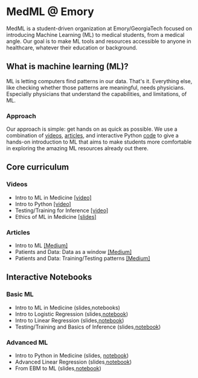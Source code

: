 # MedML @ Emory
MedML is a student-driven organization at Emory/GeorgiaTech focused on introducing Machine Learning (ML) to medical students, from a medical angle.
Our goal is to make ML tools and resources accessible to anyone in healthcare, whatever their education or background.

## What is machine learning (ML)? 
ML is letting computers find patterns in our data.
That's it. Everything else, like checking whether those patterns are meaningful, needs physicians.
Especially physicians that understand the capabilities, and limitations, of ML.

### Approach
Our approach is simple: get hands on as quick as possible.
We use a combination of [videos](#videos), [articles](#articles), and interactive Python [code](#interactive-notebooks) to give a hands-on introduction to ML that aims to make students more comfortable in exploring the amazing ML resources already out there.

## Core curriculum
### Videos
* Intro to ML in Medicine [[video]](https://www.youtube.com/watch?v=7HUMJ2xYOJw)
* Intro to Python [[video]](https://www.youtube.com/watch?v=pO8BfxLLY7Y)
* Testing/Training for Inference [[video]](https://youtu.be/uMacfZ6EiEU)
* Ethics of ML in Medicine [[slides]](https://docs.google.com/presentation/d/1aH_g4bTYGZnFdfHnL5ns4THHqhL-c4gcPGpOC2vLmk4/edit?usp=sharing)

### Articles
* Intro to ML [[Medium]](https://medium.com/swlh/an-introduction-to-machine-learning-74d8dfc7e942)
* Patients and Data: Data as a window [[Medium]](https://virati.medium.com/medml-patient-and-data-part-1-eceabb82758)
* Patients and Data: Training/Testing patterns [[Medium]](https://virati.medium.com/medml-patient-and-data-part-2-d66f368896b4)

## Interactive Notebooks
### Basic ML
* Intro to ML in Medicine (slides,notebooks)
* Intro to Logistic Regression (slides,[notebook](https://colab.research.google.com/drive/1Ni4EhRDvoCZWSIRpReePyyvI1lz2Li7P?usp=sharing))
* Intro to Linear Regression (slides,[notebook](https://colab.research.google.com/drive/1u2BdbaUMMoCjtzgpDjtDcm4cGNm1ICxd?usp=sharing))
* Testing/Training and Basics of Inference (slides,[notebook](https://colab.research.google.com/drive/1HvnJPVCnQmCV6gHwGXFBhpw-xyfR6eV9?usp=sharing))

### Advanced ML
* Intro to Python in Medicine (slides, [notebook](https://colab.research.google.com/drive/1eij5s6YoSthXUAWMUJ0-ouydIFK0D_1d?usp=sharing))
* Advanced Linear Regression (slides,[notebook](https://colab.research.google.com/drive/1vsyYjRdavXORxEYQXDNMtdYZBnr7Qdxt?usp=sharing))
* From EBM to ML (slides,[notebook](https://colab.research.google.com/drive/1RmRR1VUwzvjSdU0MyzZj0CtR1XuvOU0A?usp=sharing))
